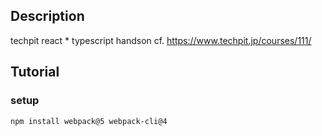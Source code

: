 ## Description
techpit react * typescript handson
cf. https://www.techpit.jp/courses/111/

## Tutorial

### setup

```shell script
npm install webpack@5 webpack-cli@4
```
